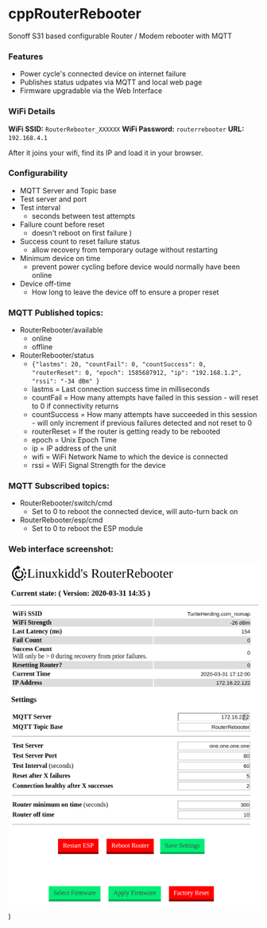 # cppRouterRebooter
Sonoff S31 based configurable Router / Modem rebooter with MQTT


### Features
* Power cycle's connected device on internet failure
* Publishes status udpates via MQTT and local web page
* Firmware upgradable via the Web Interface

### WiFi Details

**WiFi SSID:** `RouterRebooter_XXXXXX`
**WiFi Password:** `routerrebooter`
**URL:** `192.168.4.1`

After it joins your wifi, find its IP and load it in your browser.

### Configurability
* MQTT Server and Topic base
* Test server and port
* Test interval
    * seconds between test attempts
* Failure count before reset 
    * doesn't reboot on first failure )
* Success count to reset failure status
    * allow recovery from temporary outage without restarting
* Minimum device on time
    * prevent power cycling before device would normally have been online
* Device off-time
    * How long to leave the device off to ensure a proper reset

### MQTT Published topics:
* RouterRebooter/available
    * online
    * offline
* RouterRebooter/status
    * `{"lastms": 20, "countFail": 0, "countSuccess": 0, "routerReset": 0, "epoch": 1585687912, "ip": "192.168.1.2", "rssi": "-34 dBm" }`
    * lastms = Last connection success time in milliseconds
    * countFail = How many attempts have failed in this session - will reset to 0 if connectivity returns
    * countSuccess = How many attempts have succeeded in this session - will only increment if previous failures detected and not reset to 0
    * routerReset = If the router is getting ready to be rebooted
    * epoch = Unix Epoch Time
    * ip = IP address of the unit
    * wifi = WiFi Network Name to which the device is connected
    * rssi = WiFi Signal Strength for the device

### MQTT Subscribed topics:
* RouterRebooter/switch/cmd
    * Set to 0 to reboot the connected device, will auto-turn back on
* RouterRebooter/esp/cmd
    * Set to 0 to reboot the ESP module

### Web interface screenshot:
![RouterRebooter Screenshot](https://github.com/linuxkidd/cppRouterRebooter/raw/master/images/cppRouterRebooter_Screenshot.png))
